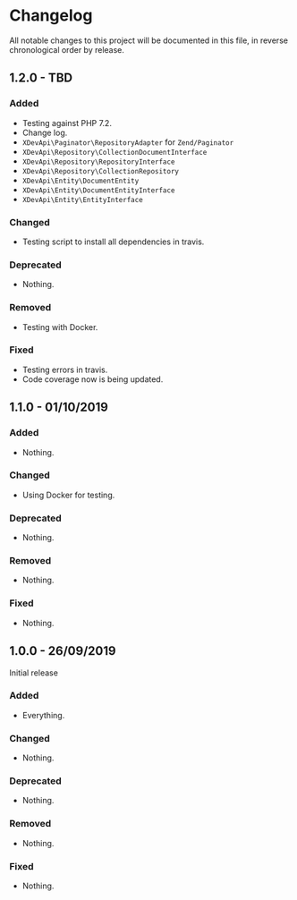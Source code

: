 # Changelog

All notable changes to this project will be documented in this file, in reverse chronological order by release.

## 1.2.0 - TBD

### Added

- Testing against PHP 7.2.
- Change log.
- `XDevApi\Paginator\RepositoryAdapter` for `Zend/Paginator`
- `XDevApi\Repository\CollectionDocumentInterface`
- `XDevApi\Repository\RepositoryInterface`
- `XDevApi\Repository\CollectionRepository`
- `XDevApi\Entity\DocumentEntity`
- `XDevApi\Entity\DocumentEntityInterface`
- `XDevApi\Entity\EntityInterface`

### Changed

- Testing script to install all dependencies in travis.

### Deprecated

- Nothing.

### Removed

- Testing with Docker.

### Fixed

- Testing errors in travis.
- Code coverage now is being updated.

## 1.1.0 - 01/10/2019

### Added

- Nothing.

### Changed

- Using Docker for testing.

### Deprecated

- Nothing.

### Removed

- Nothing.

### Fixed

- Nothing.

## 1.0.0 - 26/09/2019

Initial release

### Added

- Everything.

### Changed

- Nothing.

### Deprecated

- Nothing.

### Removed

- Nothing.

### Fixed

- Nothing.
